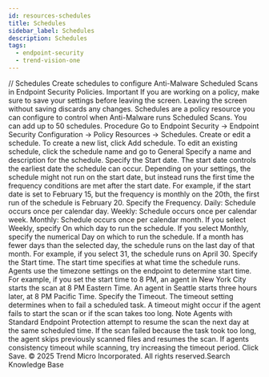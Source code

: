 ```yaml
---
id: resources-schedules
title: Schedules
sidebar_label: Schedules
description: Schedules
tags:
  - endpoint-security
  - trend-vision-one
---
```


/*<![CDATA[*/ $('#title').html($('meta[name=map-description]').attr('content')); /*]]>*/ Schedules Create schedules to configure Anti-Malware Scheduled Scans in Endpoint Security Policies. Important If you are working on a policy, make sure to save your settings before leaving the screen. Leaving the screen without saving discards any changes. Schedules are a policy resource you can configure to control when Anti-Malware runs Scheduled Scans. You can add up to 50 schedules. Procedure Go to Endpoint Security → Endpoint Security Configuration → Policy Resources → Schedules. Create or edit a schedule. To create a new list, click Add schedule. To edit an existing schedule, click the schedule name and go to General Specify a name and description for the schedule. Specify the Start date. The start date controls the earliest date the schedule can occur. Depending on your settings, the schedule might not run on the start date, but instead runs the first time the frequency conditions are met after the start date. For example, if the start date is set to February 15, but the frequency is monthly on the 20th, the first run of the schedule is February 20. Specify the Frequency. Daily: Schedule occurs once per calendar day. Weekly: Schedule occurs once per calendar week. Monthly: Schedule occurs once per calendar month. If you select Weekly, specify On which day to run the schedule. If you select Monthly, specify the numerical Day on which to run the schedule. If a month has fewer days than the selected day, the schedule runs on the last day of that month. For example, if you select 31, the schedule runs on April 30. Specify the Start time. The start time specifies at what time the schedule runs. Agents use the timezone settings on the endpoint to determine start time. For example, if you set the start time to 8 PM, an agent in New York City starts the scan at 8 PM Eastern Time. An agent in Seattle starts three hours later, at 8 PM Pacific Time. Specify the Timeout. The timeout setting determines when to fail a scheduled task. A timeout might occur if the agent fails to start the scan or if the scan takes too long. Note Agents with Standard Endpoint Protection attempt to resume the scan the next day at the same scheduled time. If the scan failed because the task took too long, the agent skips previously scanned files and resumes the scan. If agents consistency timeout while scanning, try increasing the timeout period. Click Save. © 2025 Trend Micro Incorporated. All rights reserved.Search Knowledge Base